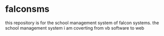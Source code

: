 # falconsms
this repository is for the school management system of falcon systems.
the school management system i am coverting from vb software to web 